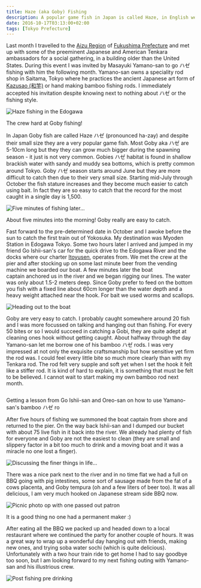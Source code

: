 ```yaml
---
title: Haze (aka Goby) Fishing
description: A popular game fish in Japan is called Haze, in English we know it as Goby. The Edogawa is a great location to fish for Haze and offers many riverside parks perfect for post fishing BBQ...
date: 2016-10-17T03:13:00+02:00
tags: [Tokyo Prefecture]
---
```

<div class=“text-lg m-2”>
<p class="mb-2">Last month I travelled to the <a href="https://www.fallfishtenkara.com/exploring-aizu-interior-fukushima-prefecture/" target="_blank" rel="noopener noreferrer" class="text-red-500 hover:bg-red-500 hover:text-white">Aizu Region</a> of <a href="https://www.fallfishtenkara.com/grandeco-ski-resort/" target="_blank" rel="noopener noreferrer" class="text-red-500 hover:bg-red-500 hover:text-white">Fukushima Prefecture</a> and met up with some of the preeminent Japanese and American Tenkara ambassadors for a social gathering, in a building older than the United States. During this event I was invited by Masayuki Yamano-san to go ハゼ fishing with him the following month. Yamano-san owns a speciality rod shop in Saitama, Tokyo where he practices the ancient Japanese art form of <a href="https://www.fallfishtenkara.com/tosaku/" target="_blank" rel="noopener noreferrer" class="text-red-500 hover:bg-red-500 hover:text-white">Kazusao (和竿)</a> or hand making bamboo fishing rods. I immediately accepted his invitation despite knowing next to nothing about ハゼ or the fishing style.</p>

<div class="w-8/12 mx-auto">
<img class="rounded-lg shadow-lg" src="https://fallfish-tenkara-images.s3-us-west-1.amazonaws.com/FfT+-+Goby+Fishing+/goby+fishing-edogawa-tokyo-brackish-the+crew.jpg" alt="Haze fishing in the Edogawa" />
<p class="italic text-center">The crew hard at Goby fishing!</p>
</div>

<p class="mt-2 mb-2">In Japan Goby fish are called Haze ハゼ (pronounced ha-zay) and despite their small size they are a very popular game fish. Most Goby aka ハゼ are 5-10cm long but they they can grow much bigger during the spawning season - it just is not very common. Gobies ハゼ habitat is found in shallow brackish water with sandy and muddy sea bottoms, which is pretty common around Tokyo. Goby ハゼ season starts around June but they are more difficult to catch then due to their very small size. Starting mid-July through October the fish stature increases and they become much easier to catch using bait. In fact they are so easy to catch that the record for the most caught in a single day is 1,500.</p>

<div class="w-8/12 mx-auto">
<img class="rounded-lg shadow-lg" src="https://fallfish-tenkara-images.s3-us-west-1.amazonaws.com/FfT+-+Goby+Fishing+/goby+fishing-edogawa-tokyo-brackish-gobi.jpg" alt="Five minutes of fishing later..." />
<p class="italic text-center">About five minutes into the morning! Goby really are easy to catch.</p>
</div>

<p class="mt-2 mb-2">Fast forward to the pre-determined date in October and I awoke before the sun to catch the first train out of Yokosuka. My destination was Myoden Station in Edogawa Tokyo. Some two hours later I arrived and jumped in my friend Go Ishii-san's car for the quick drive to the Edogawa River and the docks where our charter <a href="https://goo.gl/maps/AF2Zh9gE1Cn" target="_blank" rel="noopener noreferrer" class="text-red-500 hover:bg-red-500 hover:text-white">Itoyusen</a>, operates from. We met the crew at the pier and after stocking up on some last minute beer from the vending machine we boarded our boat. A few minutes later the boat captain anchored us in the river and we began rigging our lines. The water was only about 1.5-2 meters deep. Since Goby prefer to feed on the bottom you fish with a fixed line about 60cm longer than the water depth and a heavy weight attached near the hook. For bait we used worms and scallops.</p>

<img class="w-8/12 rounded-lg shadow-lg mx-auto" src="https://fallfish-tenkara-images.s3-us-west-1.amazonaws.com/FfT+-+Goby+Fishing+/goby+fishing-edogawa-tokyo-brackish-dock.jpg" alt="Heading out to the boat" />

<p class="mt-2 mb-2">Goby are very easy to catch. I probably caught somewhere around 20 fish and I was more focussed on talking and hanging out than fishing. For every 50 bites or so I would succeed in catching a Gobi, they are quite adept at cleaning ones hook without getting caught. About halfway through the day Yamano-san let me borrow one of his bamboo ハゼ rods. I was very impressed at not only the exquisite craftsmanship but how sensitive yet firm the rod was. I could feel every little bite so much more clearly than with my Tenkara rod. The rod felt very supple and soft yet when I set the hook it felt like a stiffer rod. It is kind of hard to explain, it is something that must be felt to be believed. I cannot wait to start making my own bamboo rod next month.</p>

<div class="w-8/12 mx-auto">
<img class="rounded-lg shadow-lg" src="https://fallfish-tenkara-images.s3-us-west-1.amazonaws.com/FfT+-+Goby+Fishing+/goby+fishing-edogawa-tokyo-brackish-bamboo+rod+lesson.JPG" alt="" />
<p class="italic text-center">Getting a lesson from Go Ishii-san and Oreo-san on how to use Yamano-san's bamboo ハゼ ro</p>
</div>

<p class="mt-2 mb-2">After five hours of fishing we summoned the boat captain from shore and returned to the pier. On the way back Ishii-san and I dumped our bucket with about 75 live fish in it back into the river. We already had plenty of fish for everyone and Goby are not the easiest to clean (they are small and slippery factor in a bit too much to drink and a moving boat and it was a miracle no one lost a finger).</p>

<img class="w-8/12 rounded-lg shadow-lg mx-auto" src="https://fallfish-tenkara-images.s3-us-west-1.amazonaws.com/FfT+-+Goby+Fishing+/goby+fishing-edogawa-tokyo-brackish-discussion.jpg" alt="Discussing the finer things in life..." />

<p class="mt-2 mb-2">There was a nice park next to the river and in no time flat we had a full on BBQ going with pig intestines, some sort of sausage made from the fat of a cows placenta, and Goby tempura (oh and a few liters of beer too). It was all delicious, I am very much hooked on Japanese stream side BBQ now.</p>

<div class="w-8/12 mx-auto">
<img class="rounded-lg shadow-lg" src="https://fallfish-tenkara-images.s3-us-west-1.amazonaws.com/FfT+-+Goby+Fishing+/goby+fishing-edogawa-tokyo-brackish-picnic.jpg" alt="Picnic photo op with one passed out patron" />
<p class="italic text-center">It is a good thing no one had a permanent maker :)</p>
</div>

<p class="mt-2 mb-2">After eating all the BBQ we packed up and headed down to a local restaurant where we continued the party for another couple of hours. It was a great way to wrap up a wonderful day hanging out with friends, making new ones, and trying soba water sochi (which is quite delicious). Unfortunately with a two hour train ride to get home I had to say goodbye too soon, but I am looking forward to my next fishing outing with Yamano-san and his illustrious crew.</p>

<img class="w-8/12 rounded-lg shadow-lg mx-auto" src="https://fallfish-tenkara-images.s3-us-west-1.amazonaws.com/FfT+-+Goby+Fishing+/goby+fishing-edogawa-tokyo-brackish-post+fishing+photo+op.jpg" alt="Post fishing pre drinking" />
</div>
